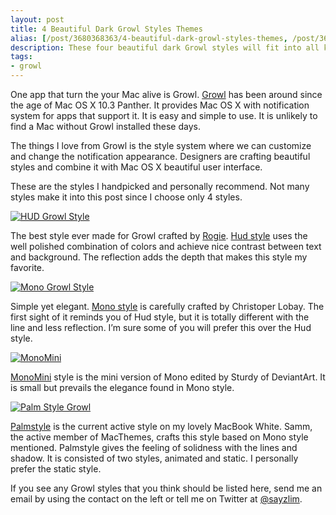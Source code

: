 ```yaml
---
layout: post
title: 4 Beautiful Dark Growl Styles Themes
alias: [/post/3680368363/4-beautiful-dark-growl-styles-themes, /post/3680368363/]
description: These four beautiful dark Growl styles will fit into all kind of wallpapers on your Mac.
tags:
- growl
---
```

One app that turn the your Mac alive is Growl. [Growl][1] has been around since the age of Mac OS X 10.3 Panther. It provides Mac OS X with notification system for apps that support it. It is easy and simple to use. It is unlikely to find a Mac without Growl installed these days.

[1]: http://growl.info/ "Growl"

<!--more-->

The things I love from Growl is the style system where we can customize and change the notification appearance. Designers are crafting beautiful styles and combine it with Mac OS X beautiful user interface.

These are the styles I handpicked and personally recommend. Not many styles make it into this post since I choose only 4 styles.

[ ![HUD Growl Style][img1] ](http://images.sayzlim.net/2011/03/growl_hud.jpg "HUD Growl Style")

[img1]: http://images.sayzlim.net/2011/03/growl_hud.jpg "HUD Growl Style"

The best style ever made for Growl crafted by [Rogie][2]. [Hud style][3] uses the well polished combination of colors and achieve nice contrast between text and background. The reflection adds the depth that makes this style my favorite.

[2]: https://twitter.com/rogie "rogie (rogie) on Twitter"
[3]: http://www.komodomedia.com/blog/2010/03/hud-growl-theme/ "Komodo Media » Blog Archive » Hud Growl Theme"

[ ![Mono Growl Style][img2] ](http://images.sayzlim.net/2011/03/growl_mono.jpg "Mono Growl Style")

[img2]: http://images.sayzlim.net/2011/03/growl_mono.jpg "Mono Growl Style"

Simple yet elegant. [Mono style](http://christopherlobay.com/ "Christopher Lobay") is carefully crafted by Christoper Lobay. The first sight of it reminds you of Hud style, but it is totally different with the line and less reflection. I’m sure some of you will prefer this over the Hud style.

[ ![MonoMini][img3] ](http://images.sayzlim.net/2011/03/growl_monomini.jpg "MonoMini")

[img3]: http://images.sayzlim.net/2011/03/growl_monomini.jpg "MonoMini"

[MonoMini](http://sturdy.deviantart.com/art/MonoMini-Growl-Theme-185869650 "MonoMini Growl Theme by sturdy on deviantART") style is the mini version of Mono edited by Sturdy of DeviantArt. It is small but prevails the elegance found in Mono style.

[ ![Palm Style Growl][img4] ](http://images.sayzlim.net/2011/03/growl_palmstyle.jpg "Palm Style Growl ")

[img4]: http://images.sayzlim.net/2011/03/growl_palmstyle.jpg "Palm Style Growl "

[Palmstyle](http://dribbble.com/shots/137825-Palmstyle-Growl-Theme "Dribbble - Palmstyle - Growl Theme by Sam Mularczyk") is the current active style on my lovely MacBook White. Samm, the active member of MacThemes, crafts this style based on Mono style mentioned. Palmstyle gives the feeling of solidness with the lines and shadow. It is consisted of two styles, animated and static. I personally prefer the static style.

If you see any Growl styles that you think should be listed here, send me an email by using the contact on the left or tell me on Twitter at [@sayzlim](https://twitter.com/sayzlim "Sayz Lim (sayzlim) on Twitter").